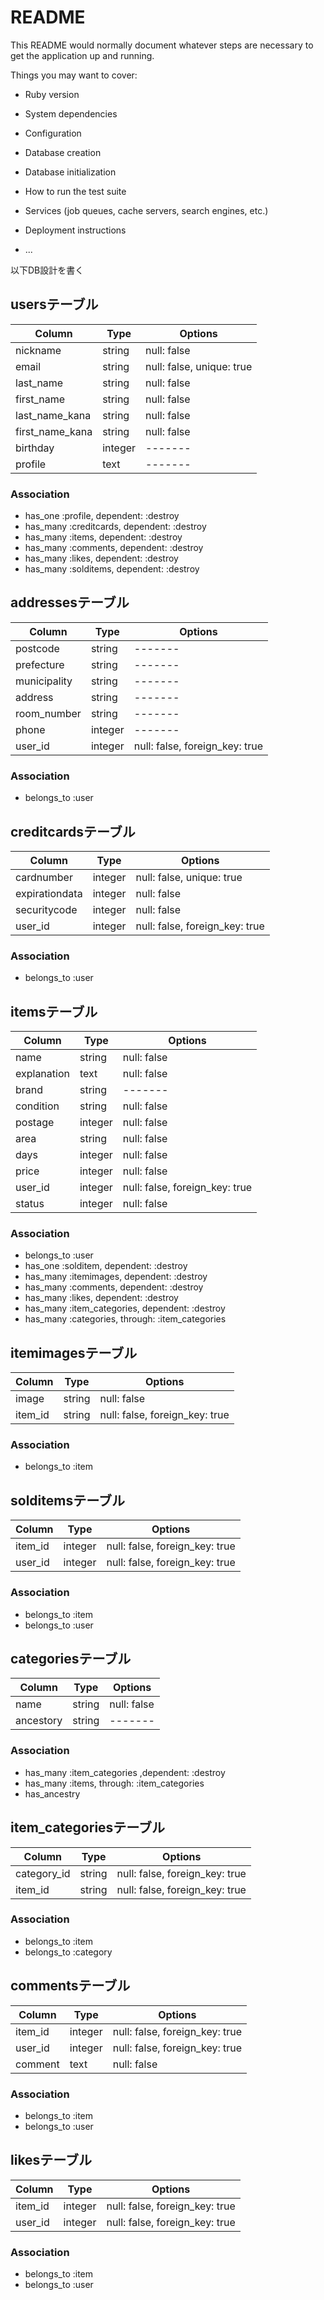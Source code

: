 # README

This README would normally document whatever steps are necessary to get the
application up and running.

Things you may want to cover:

* Ruby version

* System dependencies

* Configuration

* Database creation

* Database initialization

* How to run the test suite

* Services (job queues, cache servers, search engines, etc.)

* Deployment instructions

* ...

以下DB設計を書く


## usersテーブル
|Column|Type|Options|
|------|----|-------|
|nickname|string|null: false|
|email|string|null: false, unique: true|
|last_name|string|null: false|
|first_name|string|null: false|
|last_name_kana|string|null: false|
|first_name_kana|string|null: false|
|birthday|integer|-------|
|profile|text|-------|
### Association
- has_one :profile, dependent: :destroy
- has_many :creditcards, dependent: :destroy
- has_many :items, dependent: :destroy
- has_many :comments, dependent: :destroy
- has_many :likes, dependent: :destroy
- has_many :solditems, dependent: :destroy

## addressesテーブル
|Column|Type|Options|
|------|----|-------|
|postcode|string|-------|
|prefecture|string|-------|
|municipality|string|-------|
|address|string|-------|
|room_number|string|-------|
|phone|integer|-------|
|user_id|integer|null: false, foreign_key: true|
### Association
- belongs_to :user

## creditcardsテーブル
|Column|Type|Options|
|------|----|-------|
|cardnumber|integer|null: false, unique: true|
|expirationdata|integer|null: false|
|securitycode|integer|null: false|
|user_id|integer|null: false, foreign_key: true|
### Association
- belongs_to :user

## itemsテーブル
|Column|Type|Options|
|------|----|-------|
|name|string|null: false|
|explanation|text|null: false|
|brand|string|-------|
|condition|string|null: false|
|postage|integer|null: false|
|area|string|null: false|
|days|integer|null: false|
|price|integer|null: false|
|user_id|integer|null: false, foreign_key: true|
|status|integer|null: false|
### Association
- belongs_to :user
- has_one :solditem, dependent: :destroy
- has_many :itemimages, dependent: :destroy
- has_many :comments, dependent: :destroy
- has_many :likes, dependent: :destroy
- has_many :item_categories, dependent: :destroy
- has_many :categories, through: :item_categories

## itemimagesテーブル
|Column|Type|Options|
|------|----|-------|
|image|string|null: false|
|item_id|string|null: false, foreign_key: true|
### Association
- belongs_to :item

## solditemsテーブル
|Column|Type|Options|
|------|----|-------|
|item_id|integer|null: false, foreign_key: true|
|user_id|integer|null: false, foreign_key: true|
### Association
- belongs_to :item
- belongs_to :user

## categoriesテーブル
|Column|Type|Options|
|------|----|-------|
|name|string|null: false|
|ancestory|string|-------|
### Association
- has_many :item_categories ,dependent: :destroy
- has_many :items, through: :item_categories
- has_ancestry

## item_categoriesテーブル
|Column|Type|Options|
|------|----|-------|
|category_id|string|null: false, foreign_key: true|
|item_id|string|null: false, foreign_key: true|
### Association
- belongs_to :item
- belongs_to :category

## commentsテーブル
|Column|Type|Options|
|------|----|-------|
|item_id|integer|null: false, foreign_key: true|
|user_id|integer|null: false, foreign_key: true|
|comment|text|null: false|
### Association
- belongs_to :item
- belongs_to :user

## likesテーブル
|Column|Type|Options|
|------|----|-------|
|item_id|integer|null: false, foreign_key: true|
|user_id|integer|null: false, foreign_key: true|
### Association
- belongs_to :item
- belongs_to :user